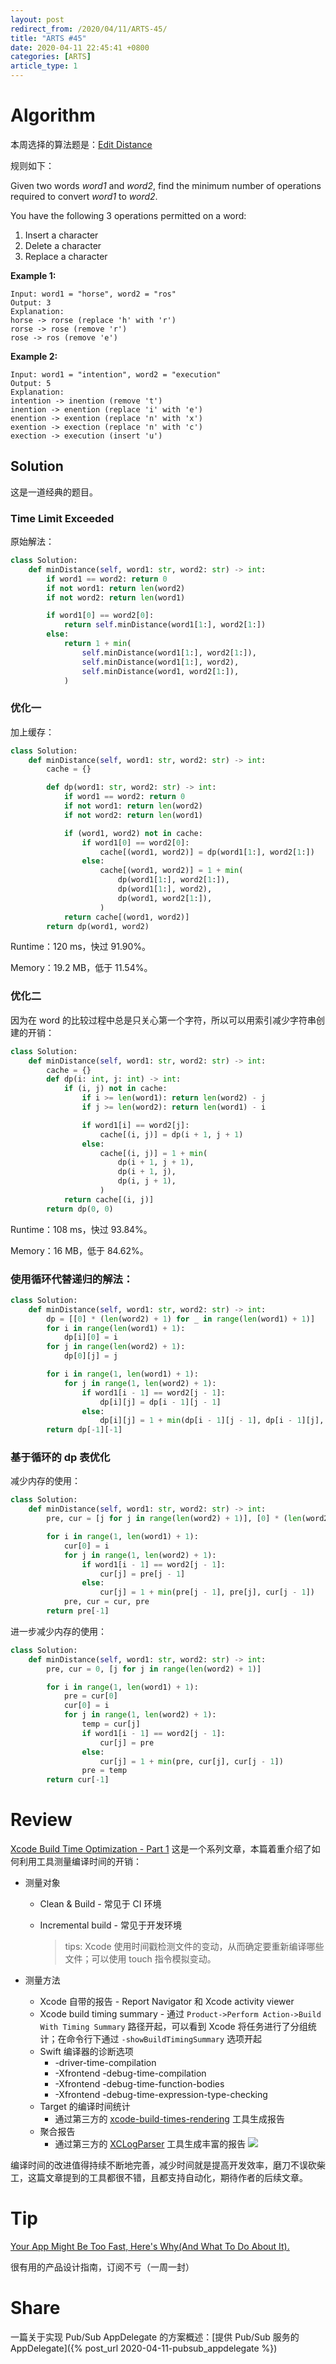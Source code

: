 ```yaml
---
layout: post
redirect_from: /2020/04/11/ARTS-45/
title: "ARTS #45"
date: 2020-04-11 22:45:41 +0800
categories: [ARTS]
article_type: 1
---
```



# Algorithm

本周选择的算法题是：[Edit Distance](https://leetcode.com/problems/edit-distance/)


规则如下：

Given two words *word1* and *word2*, find the minimum number of operations required to convert *word1* to *word2*.

You have the following 3 operations permitted on a word:

1. Insert a character
2. Delete a character
3. Replace a character

**Example 1:**

```
Input: word1 = "horse", word2 = "ros"
Output: 3
Explanation: 
horse -> rorse (replace 'h' with 'r')
rorse -> rose (remove 'r')
rose -> ros (remove 'e')
```

**Example 2:**

```
Input: word1 = "intention", word2 = "execution"
Output: 5
Explanation: 
intention -> inention (remove 't')
inention -> enention (replace 'i' with 'e')
enention -> exention (replace 'n' with 'x')
exention -> exection (replace 'n' with 'c')
exection -> execution (insert 'u')
```

## Solution

这是一道经典的题目。

### Time Limit Exceeded

原始解法：

```python
class Solution:
    def minDistance(self, word1: str, word2: str) -> int:
        if word1 == word2: return 0
        if not word1: return len(word2)
        if not word2: return len(word1)

        if word1[0] == word2[0]:
            return self.minDistance(word1[1:], word2[1:])
        else:
            return 1 + min(
                self.minDistance(word1[1:], word2[1:]), 
                self.minDistance(word1[1:], word2),
                self.minDistance(word1, word2[1:]),
            )
```

### 优化一

加上缓存：

```python
class Solution:
    def minDistance(self, word1: str, word2: str) -> int:
        cache = {}

        def dp(word1: str, word2: str) -> int:
            if word1 == word2: return 0
            if not word1: return len(word2)
            if not word2: return len(word1)

            if (word1, word2) not in cache:
                if word1[0] == word2[0]:
                    cache[(word1, word2)] = dp(word1[1:], word2[1:])
                else:
                    cache[(word1, word2)] = 1 + min(
                        dp(word1[1:], word2[1:]), 
                        dp(word1[1:], word2),
                        dp(word1, word2[1:]),
                    )
            return cache[(word1, word2)]
        return dp(word1, word2)
```

Runtime：120 ms，快过 91.90%。

Memory：19.2 MB，低于 11.54%。

### 优化二

因为在 word 的比较过程中总是只关心第一个字符，所以可以用索引减少字符串创建的开销：

```python
class Solution:
    def minDistance(self, word1: str, word2: str) -> int:
        cache = {}
        def dp(i: int, j: int) -> int:
            if (i, j) not in cache:
                if i >= len(word1): return len(word2) - j
                if j >= len(word2): return len(word1) - i

                if word1[i] == word2[j]:
                    cache[(i, j)] = dp(i + 1, j + 1)
                else:
                    cache[(i, j)] = 1 + min(
                        dp(i + 1, j + 1), 
                        dp(i + 1, j),
                        dp(i, j + 1),
                    )
            return cache[(i, j)]
        return dp(0, 0)
```

Runtime：108 ms，快过 93.84%。

Memory：16 MB，低于 84.62%。

### 使用循环代替递归的解法：

```python
class Solution:
    def minDistance(self, word1: str, word2: str) -> int:
        dp = [[0] * (len(word2) + 1) for _ in range(len(word1) + 1)]
        for i in range(len(word1) + 1):
            dp[i][0] = i
        for j in range(len(word2) + 1):
            dp[0][j] = j

        for i in range(1, len(word1) + 1):
            for j in range(1, len(word2) + 1):
                if word1[i - 1] == word2[j - 1]:
                    dp[i][j] = dp[i - 1][j - 1]
                else:
                    dp[i][j] = 1 + min(dp[i - 1][j - 1], dp[i - 1][j], dp[i][j - 1])
        return dp[-1][-1]
```

### 基于循环的 dp 表优化

减少内存的使用：

```python
class Solution:
    def minDistance(self, word1: str, word2: str) -> int:
        pre, cur = [j for j in range(len(word2) + 1)], [0] * (len(word2) + 1)

        for i in range(1, len(word1) + 1):
            cur[0] = i
            for j in range(1, len(word2) + 1):
                if word1[i - 1] == word2[j - 1]:
                    cur[j] = pre[j - 1]
                else:
                    cur[j] = 1 + min(pre[j - 1], pre[j], cur[j - 1])
            pre, cur = cur, pre
        return pre[-1]
```

进一步减少内存的使用：

```python
class Solution:
    def minDistance(self, word1: str, word2: str) -> int:
        pre, cur = 0, [j for j in range(len(word2) + 1)]

        for i in range(1, len(word1) + 1):
            pre = cur[0]
            cur[0] = i
            for j in range(1, len(word2) + 1):
                temp = cur[j]
                if word1[i - 1] == word2[j - 1]:
                    cur[j] = pre
                else:
                    cur[j] = 1 + min(pre, cur[j], cur[j - 1])
                pre = temp
        return cur[-1]

```


# Review

[Xcode Build Time Optimization - Part 1](https://www.onswiftwings.com/posts/build-time-optimization-part1/)
这是一个系列文章，本篇着重介绍了如何利用工具测量编译时间的开销：

- 测量对象

  - Clean & Build - 常见于 CI 环境

  - Incremental build - 常见于开发环境

    > tips: Xcode 使用时间戳检测文件的变动，从而确定要重新编译哪些文件；可以使用 touch 指令模拟变动。

- 测量方法

  - Xcode 自带的报告 - Report Navigator 和 Xcode activity viewer
  - Xcode build timing summary - 通过 `Product->Perform Action->Build With Timing Summary` 路径开起，可以看到 Xcode 将任务进行了分组统计；在命令行下通过 `-showBuildTimingSummary` 选项开起
  - Swift 编译器的诊断选项
    - -driver-time-compilation
    - -Xfrontend -debug-time-compilation
    - -Xfrontend -debug-time-function-bodies
    - -Xfrontend -debug-time-expression-type-checking
  - Target 的编译时间统计
    - 通过第三方的 [xcode-build-times-rendering](https://github.com/PaulTaykalo/xcode-build-times-rendering) 工具生成报告
  - 聚合报告
    - 通过第三方的 [XCLogParser](https://github.com/spotify/XCLogParser) 工具生成丰富的报告
      ![](https://www.onswiftwings.com/content-images/build-time-optimization-1/XCLogParser.png#center)



编译时间的改进值得持续不断地完善，减少时间就是提高开发效率，磨刀不误砍柴工，这篇文章提到的工具都很不错，且都支持自动化，期待作者的后续文章。

# Tip

[Your App Might Be Too Fast, Here's Why(And What To Do About It).](https://growth.design/gems/tinder-labor-illusion)

很有用的产品设计指南，订阅不亏（一周一封）

# Share

一篇关于实现 Pub/Sub AppDelegate 的方案概述：[提供 Pub/Sub 服务的 AppDelegate]({% post_url 2020-04-11-pubsub_appdelegate %})